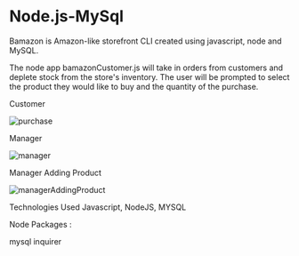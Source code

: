 # Node.js-MySql

Bamazon is Amazon-like storefront CLI created using javascript, node and MySQL.

The node app bamazonCustomer.js will take in orders from customers and deplete stock from the store's inventory. The user will be prompted to select the product they would like to buy and the quantity of the purchase. 

Customer

![purchase](https://user-images.githubusercontent.com/50559263/64656212-9a396380-d3e3-11e9-8122-4026f6093c38.png)



Manager

![manager](https://user-images.githubusercontent.com/50559263/64656244-b3421480-d3e3-11e9-8ebe-79c57fdb86ec.png)



Manager Adding Product

![managerAddingProduct](https://user-images.githubusercontent.com/50559263/64656257-c2c15d80-d3e3-11e9-8652-730267ff773c.png)



Technologies Used
Javascript, NodeJS, MYSQL

Node Packages :

mysql
inquirer
